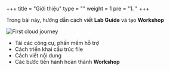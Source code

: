 +++
title = "Giới thiệu"
type = ""
weight = 1
pre = "1. "
+++

Trong bài này, hướng dẫn cách viết **Lab Guide** và tạo **Workshop**

![First cloud journey](/images/fcj.png?width=10pc "First cloud journey")

- Tải các công cụ, phần mềm hỗ trợ
- Cách triển khai cấu trúc file
- Cách viết nội dung
- Các bước tiến hành hoàn thành **Workshop**